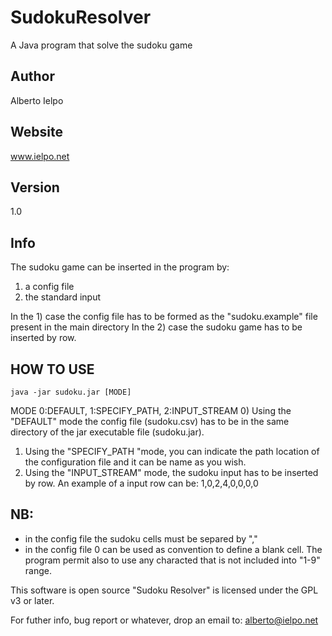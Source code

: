 # SudokuResolver

A Java program that solve the sudoku game 

## Author
Alberto Ielpo

## Website
www.ielpo.net

## Version
1.0

## Info

The sudoku game can be inserted in the program by:
1) a config file
2) the standard input

In the 1) case the config file has to be formed as the "sudoku.example" file present in the main directory
In the 2) case the sudoku game has to be inserted by row.

## HOW TO USE
```
java -jar sudoku.jar [MODE]
```
MODE 0:DEFAULT, 1:SPECIFY_PATH, 2:INPUT_STREAM
0) Using the "DEFAULT" mode the config file (sudoku.csv) has to be in the same directory of the jar executable file (sudoku.jar).
1) Using the "SPECIFY_PATH "mode, you can indicate the path location of the configuration file and it can be name as you wish.
2) Using the "INPUT_STREAM" mode, the sudoku input has to be inserted by row. An example of a input row can be: 1,0,2,4,0,0,0,0

## NB: 
- in the config file the sudoku cells must be separed by ","
- in the config file 0 can be used as convention to define a blank cell. The program permit also to use any characted that is not included into "1-9" range.

This software is open source
"Sudoku Resolver" is licensed under the GPL v3 or later. 

For futher info, bug report or whatever, drop an email to: alberto@ielpo.net
